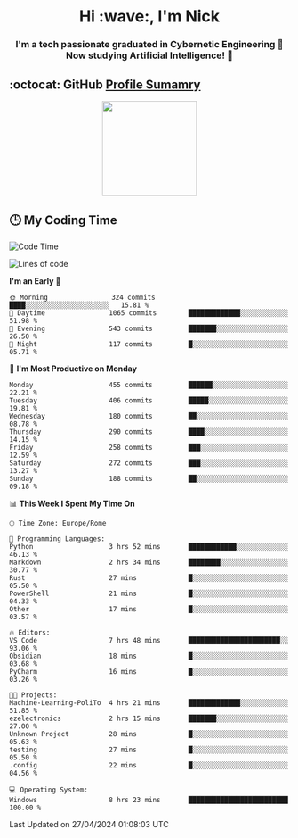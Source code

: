 <h1 align="center">Hi :wave:, I'm Nick</h1>

<h3 align="center">I'm a tech passionate graduated in Cybernetic Engineering 🤖<br>
Now studying Artificial Intelligence! 🧠</h3>


## :octocat: GitHub <a href="https://github.com/vn7n24fzkq/github-profile-summary-cards">Profile Sumamry</a>

<p align="center">
   <img style="height:170px;display:inline-block"  src="http://github-profile-summary-cards.vercel.app/api/cards/profile-details?username=CodeClimberNT&theme=github_dark" />
<!--    <img style="height:170px;display:inline-block"  src="http://github-profile-summary-cards.vercel.app/api/cards/repos-per-language?username=CodeClimberNT&theme=github_dark&exclude=" /> -->
</p>

 ## :clock3: My Coding Time 
 
<!--START_SECTION:waka-->
![Code Time](http://img.shields.io/badge/Code%20Time-179%20hrs%202%20mins-blue)

![Lines of code](https://img.shields.io/badge/From%20Hello%20World%20I%27ve%20Written-2.6%20million%20lines%20of%20code-blue)

**I'm an Early 🐤** 

```text
🌞 Morning                324 commits         ████░░░░░░░░░░░░░░░░░░░░░   15.81 % 
🌆 Daytime                1065 commits        █████████████░░░░░░░░░░░░   51.98 % 
🌃 Evening                543 commits         ███████░░░░░░░░░░░░░░░░░░   26.50 % 
🌙 Night                  117 commits         █░░░░░░░░░░░░░░░░░░░░░░░░   05.71 % 
```
📅 **I'm Most Productive on Monday** 

```text
Monday                   455 commits         ██████░░░░░░░░░░░░░░░░░░░   22.21 % 
Tuesday                  406 commits         █████░░░░░░░░░░░░░░░░░░░░   19.81 % 
Wednesday                180 commits         ██░░░░░░░░░░░░░░░░░░░░░░░   08.78 % 
Thursday                 290 commits         ████░░░░░░░░░░░░░░░░░░░░░   14.15 % 
Friday                   258 commits         ███░░░░░░░░░░░░░░░░░░░░░░   12.59 % 
Saturday                 272 commits         ███░░░░░░░░░░░░░░░░░░░░░░   13.27 % 
Sunday                   188 commits         ██░░░░░░░░░░░░░░░░░░░░░░░   09.18 % 
```


📊 **This Week I Spent My Time On** 

```text
🕑︎ Time Zone: Europe/Rome

💬 Programming Languages: 
Python                   3 hrs 52 mins       ████████████░░░░░░░░░░░░░   46.13 % 
Markdown                 2 hrs 34 mins       ████████░░░░░░░░░░░░░░░░░   30.77 % 
Rust                     27 mins             █░░░░░░░░░░░░░░░░░░░░░░░░   05.50 % 
PowerShell               21 mins             █░░░░░░░░░░░░░░░░░░░░░░░░   04.33 % 
Other                    17 mins             █░░░░░░░░░░░░░░░░░░░░░░░░   03.57 % 

🔥 Editors: 
VS Code                  7 hrs 48 mins       ███████████████████████░░   93.06 % 
Obsidian                 18 mins             █░░░░░░░░░░░░░░░░░░░░░░░░   03.68 % 
PyCharm                  16 mins             █░░░░░░░░░░░░░░░░░░░░░░░░   03.26 % 

🐱‍💻 Projects: 
Machine-Learning-PoliTo  4 hrs 21 mins       █████████████░░░░░░░░░░░░   51.85 % 
ezelectronics            2 hrs 15 mins       ███████░░░░░░░░░░░░░░░░░░   27.00 % 
Unknown Project          28 mins             █░░░░░░░░░░░░░░░░░░░░░░░░   05.63 % 
testing                  27 mins             █░░░░░░░░░░░░░░░░░░░░░░░░   05.50 % 
.config                  22 mins             █░░░░░░░░░░░░░░░░░░░░░░░░   04.56 % 

💻 Operating System: 
Windows                  8 hrs 23 mins       █████████████████████████   100.00 % 
```


 Last Updated on 27/04/2024 01:08:03 UTC
<!--END_SECTION:waka-->

